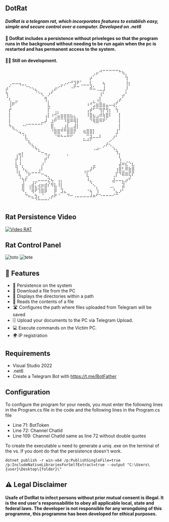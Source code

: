 ## DotRat

#### <i>DotRat is a telegram rat, which incorporates features to establish easy, simple and secure control over a computer. Developed on .net6</i>

#### <p>🔐 DotRat includes a persistence without priveleges so that the program runs in the background without needing to be run again when the pc is restarted and has permanent access to the system.</p>

#### <p>👨‍💻 Still on development.</p>
⠀⠀⠀⠀⠀⠀⠀⠀⠀⠀⠀⠀⠀⠀⠀⠀⠀⠀⠀⠀⠀⠀⠀⠀⠀⠀⠀⢀⡤⠚⠉⠉⠉⠉⠉⠓⢦⡀⠀⠀
⠀⠀⠀⠀⠀⠀⠀⠀⠀⠀⠀⠀⠀⠀⠀⠀⠀⠀⠀⠀⠀⠀⠀⠀⠀⠀⡴⠁⠀⠀⠀⠀⠀⠀⠀⠀⠀⢳⠀⠀
⠀⢀⠤⠤⢤⣀⡀⠀⠀⠀⠀⠀⠀⠀⠀⠀⠀⣀⡠⠔⠚⣹⠟⢁⣀⣀⣇⠀⠀⠀⢦⠀⠀⠀⠀⠀⠀⢸⡆⠀
⡴⠁⠀⠀⠀⠀⠈⠑⠢⣄⠀⠀⠀⠀⢀⡴⠊⠁⠀⠀⠐⠋⠉⠀⠀⠀⠾⠥⢀⣀⣸⠀⠀⠀⠀⠀⠀⡸⠀⠀
⢳⠀⠀⠀⠀⠀⠀⠀⠀⠈⠑⢆⠀⡰⠋⠀⠀⠀⠀⠀⠀⠀⠀⠀⠀⠀⠀⠀⠀⢰⠃⠀⠀⠀⠀⠀⣠⠃⠀⠀
⠈⢆⠀⣀⠀⠀⠀⠀⠀⠀⠀⠀⢻⡀⠀⠀⠀⠀⠀⠀⠀⠀⠀⠀⠀⠀⠀⡀⢠⡇⠀⠀⠀⠀⢀⡴⠁⠀⠀⠀
⠀⢸⠟⠁⠀⠀⠀⠀⠀⠀⠀⠀⠀⣇⠀⠀⠀⠀⠀⠀⠀⠀⠀⠀⠀⠰⠚⣩⣶⣿⣶⣤⠤⢴⡋⠀⠀⠀⠀⠀
⠀⡞⠀⠀⠀⠀⠀⠀⠀⠀⠀⠀⠀⡏⠀⢀⡀⠀⠀⠀⠀⠀⠀⠀⠀⢠⡾⠋⠉⢻⡟⢻⡆⠀⢳⠀⠀⠀⠀⠀
⠀⡇⠀⠀⠀⠀⠀⠀⠀⠀⠀⠀⢠⡇⠰⢚⣥⣶⣶⣶⣦⣄⠀⠀⠀⠸⣿⣦⣠⠾⢷⣿⠇⠀⠀⡇⠀⠀⠀⠀
⠀⡇⠀⠀⠀⠀⠀⠀⠀⠀⠀⣀⡼⠀⣰⠟⠉⠉⠹⣿⠿⢿⡇⠀⠀⠀⠙⢿⣿⠿⠟⠁⠀⠀⠀⡇⠀⠀⠀⠀
⠀⠳⣄⠀⠀⠐⠊⠉⠉⠉⠉⠁⠀⠀⣿⡀⠀⢀⣰⣇⣀⣼⡇⠀⠀⠀⠀⠀⠀⠀⠀⠀⠀⠀⠀⡇⠀⠀⠀⠀
⠀⠀⠈⠑⢤⣀⠀⠀⠀⠀⠀⠀⠀⠀⠘⣿⣿⠛⠛⣿⣿⡟⠀⠀⢶⣿⣿⡇⠀⠀⠀⠀⠀⠀⣸⠁⠀⠀⠀⠀
⠀⠀⠀⠀⠀⠈⣇⠀⠀⠀⠀⠀⠀⠀⠀⠈⠛⠓⠒⠛⠋⠀⠀⠀⡀⢉⣽⠤⠤⠇⠀⠀⠀⡰⠃⠀⠀⠀⠀⠀
⠀⠀⠀⠀⠀⠀⠈⢧⡀⠀⠀⠀⠀⠀⠀⠀⠀⠀⠀⠀⠀⠀⠀⠀⠉⠉⠁⠀⠀⠀⠀⣠⡊⠀⠀⠀⠀⠀⠀⠀
⠀⠀⠀⠀⠀⠀⠀⠀⠙⢦⡀⠀⠀⠀⠀⠀⠀⠀⠀⠀⠀⠀⠀⠀⠀⠀⠀⢀⣠⠄⠊⠁⠈⢢⡀⠀⠀⠀⠀⠀
⠀⠀⠀⢀⣤⡆⠀⠀⠀⠀⠉⠒⢤⣀⠀⠀⠀⠀⠀⡀⠀⠀⠀⠀⠀⠀⠀⠀⠀⠀⠀⠀⠀⠀⠹⡄⠀⠀⠀⠀
⠀⠀⠀⡼⢸⠁⠀⠀⠀⠀⠀⠀⡴⠃⠀⠀⠀⠀⠀⠀⠀⠀⠀⠀⠀⠀⠀⠀⠀⠀⠀⠀⠀⠀⠀⢣⠀⠀⠀⠀
⠀⠀⠀⣇⠸⡀⠀⠀⠀⠀⠀⡰⠁⠀⠀⠀⠀⠀⠀⠀⠀⠀⠀⠀⠀⠀⠀⣀⠀⠀⠀⠀⠀⠀⠀⣼⠶⣎⠑⣆
⠀⠀⠀⢹⡀⠱⣄⠀⠀⠀⢠⠇⠀⠀⠀⠀⠀⠀⠀⠀⠀⠀⠀⠀⢀⣀⡼⠋⠀⠀⠀⠀⠀⠀⢰⣿⣃⠿⣷⣿
⠀⠀⠀⠈⢧⠀⢈⠗⠉⠉⠉⠒⢤⡀⠀⠀⠀⠀⠀⠀⠀⠀⠀⠀⠈⣇⠀⠀⠀⠀⠀⠀⠀⢀⡏⠙⠿⠿⢯⠏
⠀⠀⠀⠀⠈⢳⠏⠀⢀⣀⠤⠤⠤⣝⢦⠀⢠⡄⠀⠀⠀⠀⠀⠀⠀⠸⣄⠀⠀⠀⠀⠀⠀⣼⠤⠤⣄⡴⠋⠀
⠀⠀⠀⠀⠀⣾⠀⢠⣾⣅⢴⡶⣾⠎⠻⣧⠸⡇⠀⠀⠀⠀⠀⠀⠀⠀⠈⠢⡀⠀⠀⠀⢀⡀⠀⠀⣽⠀⠀⠀
⠀⠀⠀⠀⠀⠻⡀⠈⢿⠟⢹⣿⡿⠀⠀⡿⠀⣹⣄⠀⠀⠀⠀⠀⠀⠐⢦⠀⢱⠀⠀⠀⠀⠘⣄⡰⠃⠀⠀⠀
⠀⠀⠀⠀⠀⠀⠙⠦⣄⣳⡄⠈⠀⢀⡴⠟⠈⠀⠀⠙⠒⠠⠤⠤⠤⠤⠼⠶⠋⠑⠒⠒⠒⠊⠉⠀⠀⠀⠀⠀
⠀⠀⠀⠀⠀⠀⠀⠀⠀⠈⠉⠉⠉⠁⠀⠀⠀⠀⠀⠀⠀⠀⠀⠀⠀⠀⠀⠀⠀⠀⠀⠀⠀⠀⠀⠀⠀⠀⠀⠀

## Rat Persistence Video 

[![Video RAT](https://i.ytimg.com/vi/B8ZWy7QvyGM/sddefault.jpg)](https://streamable.com/vaye57)

## Rat Control Panel 
![toto](https://i.imgur.com/y0bGQEM.png) ![tete](https://i.imgur.com/igLrhtP.png)

## 📌 Features

- 🔐 Persistence on the system 
- 📩 Download a file from the PC
- 📁 Displays the directories within a path
- 📖 Reads the contents of a file
- 🛣️ Configures the path where files uploaded from Telegram will be saved
- 🗄️ Upload your documents to the PC via Telegram Upload.
- 💻 Execute commands on the Victim PC.
- 🌍 IP registration

## Requirements

- Visual Studio 2022
- .net6
- Create a Telegram Bot with https://t.me/BotFather

## Configuration

To configure the program for your needs, you must enter the following lines in the Program.cs file in the code and the following lines in the Program.cs file

- Line 71: BotToken 
- Line 72: Channel ChatId
- Line 109: Channel ChatId same as line 72 without double quotes

To create the executable u need to generate a uniq .exe on the terminal of the vs. If you dont do that the persistence doesn't work.

```dotnet publish -r win-x64 /p:PublishSingleFile=true /p:IncludeNativeLibrariesForSelfExtract=true --output "C:\Users\{user}\Desktop\{folder}\"```


## ⚠️ Legal Disclaimer
#### <p>Usafe of DotRat to infect persons without prior mutual consent is illegal. It is the end user's responsabilitie to obey all applicable local, state and federal laws. The developer is not responsible for any wrongdoing of this programme, this programme has been developed for ethical purposes. </p>
